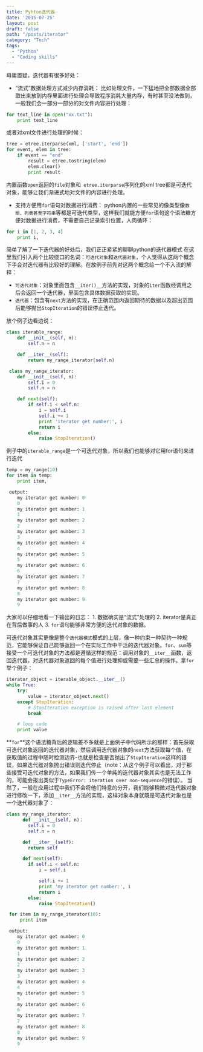 ```yaml
---
title: Pyhton迭代器
date: '2015-07-25'
layout: post
draft: false
path: "/posts/iterator"
category: "Tech"
tags:
  - "Python"
  - "Coding skills"
---
```


毋庸置疑，迭代器有很多好处：
- “流式”数据处理方式减少内存消耗：
比如处理文件，一下猛地把全部数据全部取出来放到内存里面进行处理会导致程序消耗大量内存，有时甚至没法做到，一般我们会一部分一部分的对文件内容进行处理：
```python
for text_line in open("xx.txt"):
    print text_line
```
或者对xml文件进行处理的时候：
```python
tree = etree.iterparse(xml, ['start', 'end'])
for event, elem in tree:
	if event == "end"
		result = etree.tostring(elem)
		elem.clear()
		print result
```
内置函数`open`返回的`file`对象和` etree.iterparse`序列化的xml tree都是可迭代对象，能够让我们渐进式地对文件的内容进行处理。

- 支持方便用`for`语句对数据进行消费：
python内置的一些常见的像类型像`数组、列表甚至字符串`等都是可迭代类型，这样我们就能方便`for`语句这个语法糖方便对数据进行消费，不需要自己记录索引位置，人肉循环：
```python
for i in [1, 2, 3, 4]
    print i,
```

简单了解了一下迭代器的好处后，我们正正紧紧的聊聊python的迭代器模式
在这里我们引入两个比较绕口的名词：`可迭代对象`和`迭代器对象`，个人觉得从这两个概念下手会对迭代器有比较好的理解。在放例子前先对这两个概念给一个不入流的解释：
- `可迭代对象`：对象里面包含`__iter()__`方法的实现，对象的`iter`函数经调用之后会返回一个迭代器，里面包含具体数据获取的实现。
- `迭代器`：包含有`next`方法的实现，在正确范围内返回期待的数据以及超出范围后能够抛出`StopIteration`的错误停止迭代。

放个例子边看边说：
```python
class iterable_range:
    def __init__(self, n):
        self.n = n

    def __iter__(self):
        return my_range_iterator(self.n)

 class my_range_iterator:
    def __init__(self, n):
        self.i = 0
        self.n = n

    def next(self):
        if self.i < self.n:
            i = self.i
            self.i += 1
            print 'iterator get number:', i
            return i
        else:
            raise StopIteration()

```

例子中的`iterable_range`是一个可迭代对象，所以我们也能够对它用for语句来进行迭代

```python
temp = my_range(10)
for item in temp:
    print item,

 output:
    my iterator get number: 0
    0
    my iterator get number: 1
    1
    my iterator get number: 2
    2
    my iterator get number: 3
    3
    my iterator get number: 4
    4
    my iterator get number: 5
    5
    my iterator get number: 6
    6
    my iterator get number: 7
    7
    my iterator get number: 8
    8
    my iterator get number: 9
    9
```

大家可以仔细地看一下输出的日志：
    1.  数据确实是“流式”处理的
    2.  iterator是真正在背后做事的人
    3. `for`语句能够非常方便的迭代对象的数据。

可迭代对象其实更像是整个`迭代器模式`模式的上层，像一种约束一种契约一种规范，它能够保证自己能够返回一个在实际工作中干活的迭代器对象。`for`、`sum`等接受一个可迭代对象的方法都是遵循这样的规范：调用对象的`__iter__`函数，返回迭代器，对迭代器对象返回的每个值进行处理抑或需要一些汇总的操作。拿`for`举个例子：

```python
iterator_object = iterable_object.__iter__()
while True:
    try:
        value = iterator_object.next()
    except StopIteration:
        # StopIteration exception is raised after last element
        break

    # loop code
    print value
```

**`for`**这个语法糖背后的逻辑差不多就是上面例子中代码所示的那样：首先获取可迭代对象返回的迭代器对象，然后调用迭代器对象的`next`方法获取每个值，在获取值的过程中随时检测边界-也就是检查是否抛出了`StopIteration`这样的错误，如果迭代器对象抛出错误则迭代停止（note：从这个例子可以看出，对于那些接受可迭代对象的方法，如果我们传一个单纯的迭代器对象其实也是无法工作的，可能会报出类似于`TypeError: iteration over non-sequence`的错误）。
当然了，一般在应用过程中我们不会将他们特意的分开，我们能够稍微对迭代器对象进行修改一下，添加`__iter__`方法的实现，这样对象本身就既是可迭代对象也是一个迭代器对象了：

```python
class my_range_iterator:
      def __init__(self, n)：
        self.i = 0
        self.n = n

      def __iter__(self):
        return self

      def next(self):
        if self.i < self.n:
            i = self.i

            self.i += 1
            print 'my iterator get number:', i
            return i
        else:
            raise StopIteration()

 for item in my_range_iterator(10):
     print item

 output:
    my iterator get number: 0
    0
    my iterator get number: 1
    1
    my iterator get number: 2
    2
    my iterator get number: 3
    3
    my iterator get number: 4
    4
    my iterator get number: 5
    5
    my iterator get number: 6
    6
    my iterator get number: 7
    7
    my iterator get number: 8
    8
    my iterator get number: 9
    9
```
